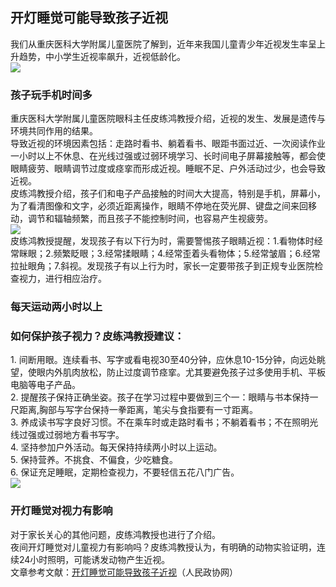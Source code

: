 ## 开灯睡觉可能导致孩子近视  
我们从重庆医科大学附属儿童医院了解到，近年来我国儿童青少年近视发生率呈上升趋势，中小学生近视率飙升，近视低龄化。  
![](http://cdncms.v-keep.cn/wp-content/uploads/2020/07/u40473969811625709889fm11gp0.jpg)  
### 孩子玩手机时间多  
重庆医科大学附属儿童医院眼科主任皮练鸿教授介绍，近视的发生、发展是遗传与环境共同作用的结果。  
导致近视的环境因素包括：走路时看书、躺着看书、眼距书面过近、一次阅读作业一小时以上不休息、在光线过强或过弱环境学习、长时间电子屏幕接触等，都会使眼睛疲劳、眼睛调节过度或痉挛而形成近视。睡眠不足、户外活动过少，也会导致近视。  
皮练鸿教授介绍，孩子们和电子产品接触的时间大大提高，特别是手机，屏幕小，为了看清图像和文字，必须近距离操作，眼睛不停地在荧光屏、键盘之间来回移动，调节和辐轴频繁，而且孩子不能控制时间，也容易产生视疲劳。  
![](http://cdncms.v-keep.cn/wp-content/uploads/2020/07/u1537155160557652415fm26gp0.jpg)  
皮练鸿教授提醒，发现孩子有以下行为时，需要警惕孩子眼睛近视：1.看物体时经常眯眼；2.频繁眨眼；3.经常揉眼睛；4.经常歪着头看物体；5.经常皱眉；6.经常拉扯眼角；7.斜视。发现孩子有以上行为时，家长一定要带孩子到正规专业医院检查视力，进行相应治疗。  
### 每天运动两小时以上  
### 如何保护孩子视力？皮练鸿教授建议：  
1.&nbsp;间断用眼。连续看书、写字或看电视30至40分钟，应休息10-15分钟，向远处眺望，使眼内外肌肉放松，防止过度调节痉挛。尤其要避免孩子过多使用手机、平板电脑等电子产品。  
2.&nbsp;提醒孩子保持正确坐姿。孩子在学习过程中要做到三个一：眼睛与书本保持一尺距离,胸部与写字台保持一拳距离，笔尖与食指要有一寸距离。  
3.&nbsp;养成读书写字良好习惯。不在乘车时或走路时看书；不躺着看书；不在照明光线过强或过弱地方看书写字。  
4.&nbsp;坚持参加户外活动。每天保持持续两小时以上运动。  
5.&nbsp;保持营养。不挑食、不偏食，少吃糖食。  
6.&nbsp;保证充足睡眠，定期检查视力，不要轻信五花八门广告。  
![](http://cdncms.v-keep.cn/wp-content/uploads/2020/07/u464924480343828358fm11gp0.jpg)  
### 开灯睡觉对视力有影响  
对于家长关心的其他问题，皮练鸿教授也进行了介绍。  
夜间开灯睡觉对儿童视力有影响吗？皮练鸿教授认为，有明确的动物实验证明，连续24小时照明，可能诱发动物产生近视。  
文章参考文献：<a href="http://www.rmzxb.com.cn/c/2019-06-06/2358940.shtml">开灯睡觉可能导致孩子近视</a>（人民政协网）  
<!--EndFragment-->  
